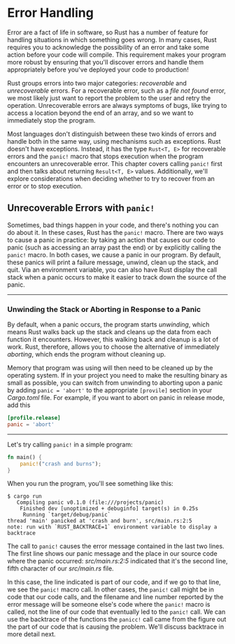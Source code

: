 # Error Handling

Error are a fact of life in software, so Rust has a number of feature for handling situations in which something goes wrong.
In many cases, Rust requires you to acknowledge the possibility of an error and take some action before your code will compile.
This requirement makes your program more robust by ensuring that you'll discover errors and handle them appropriately before you've deployed your code to production!

Rust groups errors into two major categories: _recoverable_ and _unrecoverable_ errors.
For a recoverable error, such as a _file not found_ error, we most likely just want to report the problem to the user and retry the operation.
Unrecoverable errors are always symptoms of bugs, like trying to access a location beyond the end of an array, and so we want to immediately stop the program.

Most languages don't distinguish between these two kinds of errors and handle both in the same way, using mechanisms such as exceptions.
Rust doesn't have exceptions.
Instead, it has the type `Rust<T, E>` for recoverable errors and the `panic!` macro that stops execution when the program encounters an unrecoverable error.
This chapter covers calling `panic!` first and then talks about returning `Result<T, E>` values.
Additionally, we'll explore considerations when deciding whether to try to recover from an error or to stop execution.

## Unrecoverable Errors with `panic!`

Sometimes, bad things happen in your code, and there's nothing you can do about it.
In these cases, Rust has the `panic!` macro.
There are two ways to cause a panic in practice: by taking an action that causes our code to panic (such as accessing an array past the end) or by explicitly calling the `panic!` macro.
In both cases, we cause a panic in our program.
By default, these panics will print a failure message, unwind, clean up the stack, and quit.
Via an environment variable, you can also have Rust display the call stack when a panic occurs to make it easier to track down the source of the panic.

---

### Unwinding the Stack or Aborting in Response to a Panic

By default, when a panic occurs, the program starts _unwinding_, which means Rust walks back up the stack and cleans up the data from each function it encounters.
However, this walking back and cleanup is a lot of work.
Rust, therefore, allows you to choose the alternative of immediately _aborting_, which ends the program without cleaning up.

Memory that program was using will then need to be cleaned up by the operating system.
If in your project you need to make the resulting binary as small as possible, you can switch from unwinding to aborting upon a panic by adding `panic = 'abort'` to the appropriate `[provile]` section in your _Cargo.toml_ file.
For example, if you want to abort on panic in release mode, add this

```toml
[profile.release]
panic = 'abort'
```

---

Let's try calling `panic!` in a simple program:

```rust
fn main() {
    panic!("crash and burns");
}
```

When you run the program, you'll see something like this:

```
$ cargo run
   Compiling panic v0.1.0 (file:///projects/panic)
    Finished dev [unoptimized + debuginfo] target(s) in 0.25s
     Running `target/debug/panic`
thread 'main' panicked at 'crash and burn', src/main.rs:2:5
note: run with `RUST_BACKTRACE=1` environment variable to display a backtrace
```

The call to `panic!` causes the error message contained in the last two lines.
The first line shows our panic message and the place in our source code where the panic occurred: _src/main.rs:2:5_ indicated that it's the second line, fifth character of our _src/main.rs_ file.

In this case, the line indicated is part of our code, and if we go to that line, we see the `panic!` macro call.
In other cases, the `panic!` call might be in code that our code calls, and the filename and line number reported by the error message will be someone else's code where the `panic!` macro is called, not the line of our code that eventually led to the `panic!` call.
We can use the backtrace of the functions the `panicc!` call came from the figure out the part of our code that is causing the problem.
We'll discuss backtrace in more detail next.

##
